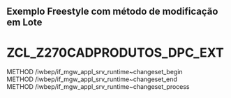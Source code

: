 ## Exemplo Freestyle com método de modificação em Lote
# ZCL_Z270CADPRODUTOS_DPC_EXT
METHOD /iwbep/if_mgw_appl_srv_runtime~changeset_begin  
METHOD /iwbep/if_mgw_appl_srv_runtime~changeset_end  
METHOD /iwbep/if_mgw_appl_srv_runtime~changeset_process  
